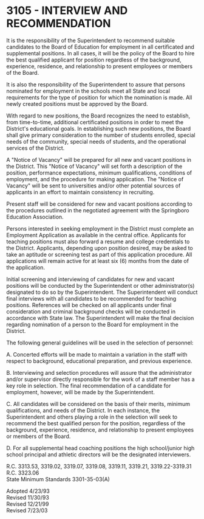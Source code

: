 3105 - INTERVIEW AND RECOMMENDATION
===================================

It is the responsibility of the Superintendent to recommend suitable
candidates to the Board of Education for employment in all certificated
and supplemental positions. In all cases, it will be the policy of the
Board to hire the best qualified applicant for position regardless of
the background, experience, residence, and relationship to present
employees or members of the Board.

It is also the responsibility of the Superintendent to assure that
persons nominated for employment in the schools meet all State and local
requirements for the type of position for which the nomination is made.
All newly created positions must be approved by the Board.

With regard to new positions, the Board recognizes the need to
establish, from time-to-time, additional certificated positions in order
to meet the District's educational goals. In establishing such new
positions, the Board shall give primary consideration to the number of
students enrolled, special needs of the community, special needs of
students, and the operational services of the District.

A "Notice of Vacancy" will be prepared for all new and vacant positions
in the District. This "Notice of Vacancy" will set forth a description
of the position, performance expectations, minimum qualifications,
conditions of employment, and the procedure for making application. The
"Notice of Vacancy" will be sent to universities and/or other potential
sources of applicants in an effort to maintain consistency in
recruiting.

Present staff will be considered for new and vacant positions according
to the procedures outlined in the negotiated agreement with the
Springboro Education Association.

Persons interested in seeking employment in the District must complete
an Employment Application as available in the central office. Applicants
for teaching positions must also forward a resume and college
credentials to the District. Applicants, depending upon position
desired, may be asked to take an aptitude or screening test as part of
this application procedure. All applications will remain active for at
least six (6) months from the date of the application.

Initial screening and interviewing of candidates for new and vacant
positions will be conducted by the Superintendent or other
administrator(s) designated to do so by the Superintendent. The
Superintendent will conduct final interviews with all candidates to be
recommended for teaching positions. References will be checked on all
applicants under final consideration and criminal background checks will
be conducted in accordance with State law. The Superintendent will make
the final decision regarding nomination of a person to the Board for
employment in the District.

The following general guidelines will be used in the selection of
personnel:

A. Concerted efforts will be made to maintain a variation in the staff
with respect to background, educational preparation, and previous
experience.

B. Interviewing and selection procedures will assure that the
administrator and/or supervisor directly responsible for the work of a
staff member has a key role in selection. The final recommendation of a
candidate for employment, however, will be made by the Superintendent.

C. All candidates will be considered on the basis of their merits,
minimum qualifications, and needs of the District. In each instance, the
Superintendent and others playing a role in the selection will seek to
recommend the best qualified person for the position, regardless of the
background, experience, residence, and relationship to present employees
or members of the Board.

D. For all supplemental head coaching positions the high school/junior
high school principal and athletic directors will be the designated
interviewers.

R.C. 3313.53, 3319.02, 3319.07, 3319.08, 3319.11, 3319.21,
3319.22-3319.31\
 R.C. 3323.06\
 State Minimum Standards 3301-35-03(A)

Adopted 4/23/93\
 Revised 11/30/93\
 Revised 12/21/99\
 Revised 7/23/03
